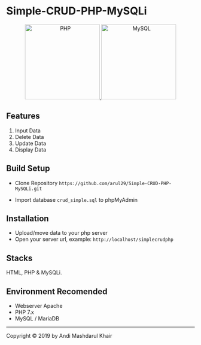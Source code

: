 # Simple-CRUD-PHP-MySQLi

<!-- <img width="200" src="https://static.cdn-cdpl.com/700x350/998b78e349061b4971c0a2b0e8d6be41/php_logo-image700x350-crop-image700x350-crop-image(700x350-crop)-image(700x350-crop).png">
&nbsp;
<img width="200" src="https://i1.wp.com/www.elearningworld.org/wp-content/uploads/2019/04/MySQL.svg.png?fit=600%2C400&ssl=1"> -->

<p align="center">
  <a href="https://www.php.net/">
    <img
      alt="PHP"
      src="https://static.cdn-cdpl.com/700x350/998b78e349061b4971c0a2b0e8d6be41/php_logo-image700x350-crop-image700x350-crop-image(700x350-crop)-image(700x350-crop).png"
      width="200"
    />
    <img
      alt="MySQL"
      src="https://i1.wp.com/www.elearningworld.org/wp-content/uploads/2019/04/MySQL.svg.png?fit=600%2C400&ssl=1"
      width="200"
    />
    
  </a>
</p>

<!-- ![Untitled](https://static.cdn-cdpl.com/700x350/998b78e349061b4971c0a2b0e8d6be41/php_logo-image700x350-crop-image700x350-crop-image(700x350-crop)-image(700x350-crop).png) -->

<!-- ![Untitled](https://i1.wp.com/www.elearningworld.org/wp-content/uploads/2019/04/MySQL.svg.png?fit=600%2C400&ssl=1) -->

## Features

1. Input Data
2. Delete Data
3. Update Data
4. Display Data

## Build Setup

- Clone Repository `https://github.com/arul29/Simple-CRUD-PHP-MySQLi.git`

- Import database `crud_simple.sql` to phpMyAdmin

## Installation

- Upload/move data to your php server
- Open your server url, example: `http://localhost/simplecrudphp`

## Stacks

HTML, PHP & MySQLi.

## Environment Recomended

- Webserver Apache
- PHP 7.x
- MySQL / MariaDB

---

Copyright © 2019 by Andi Mashdarul Khair

